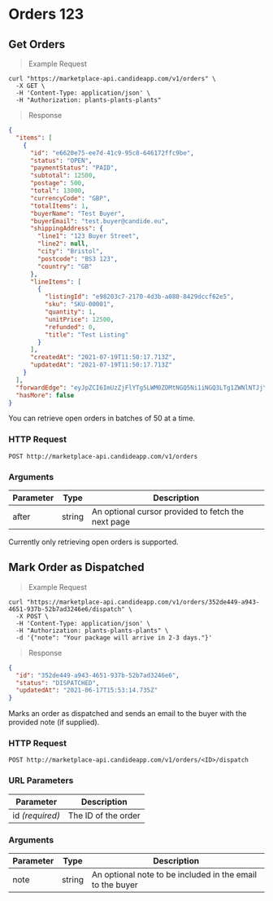 # Orders 123

## Get Orders

> Example Request

```shell
curl "https://marketplace-api.candideapp.com/v1/orders" \
  -X GET \
  -H 'Content-Type: application/json' \
  -H "Authorization: plants-plants-plants"
```

> Response

```json
{
  "items": [
    {
      "id": "e6620e75-ee7d-41c9-95c8-646172ffc9be",
      "status": "OPEN",
      "paymentStatus": "PAID",
      "subtotal": 12500,
      "postage": 500,
      "total": 13000,
      "currencyCode": "GBP",
      "totalItems": 1,
      "buyerName": "Test Buyer",
      "buyerEmail": "test.buyer@candide.eu",
      "shippingAddress": {
        "line1": "123 Buyer Street",
        "line2": null,
        "city": "Bristol",
        "postcode": "BS3 123",
        "country": "GB"
      },
      "lineItems": [
        {
          "listingId": "e98203c7-2170-4d3b-a080-8429dccf62e5",
          "sku": "SKU-00001",
          "quantity": 1,
          "unitPrice": 12500,
          "refunded": 0,
          "title": "Test Listing"
        }
      ],
      "createdAt": "2021-07-19T11:50:17.713Z",
      "updatedAt": "2021-07-19T11:50:17.713Z"
    }
  ],
  "forwardEdge": "eyJpZCI6ImUzZjFlYTg5LWM0ZDMtNGQ5Ni1iNGQ3LTg1ZWNlNTJjY2YxYyIsImNyZWF0ZWRBdCI6IjIwMjAtMTEtMDRUMTM6NTk6MzYuNzM1WiJ9",
  "hasMore": false
}
```

You can retrieve open orders in batches of 50 at a time.

### HTTP Request

`POST http://marketplace-api.candideapp.com/v1/orders`

### Arguments

| Parameter                | Type   | Description                                                                           |
| ------------------------ | ------ | ------------------------------------------------------------------------------------- |
| after                    | string | An optional cursor provided to fetch the next page                                    |

<aside class="notice">
Currently only retrieving open orders is supported.
</aside>

## Mark Order as Dispatched

> Example Request

```shell
curl "https://marketplace-api.candideapp.com/v1/orders/352de449-a943-4651-937b-52b7ad3246e6/dispatch" \
  -X POST \
  -H 'Content-Type: application/json' \
  -H "Authorization: plants-plants-plants" \
  -d '{"note": "Your package will arrive in 2-3 days."}'
```

> Response

```json
{
  "id": "352de449-a943-4651-937b-52b7ad3246e6",
  "status": "DISPATCHED",
  "updatedAt": "2021-06-17T15:53:14.735Z"
}
```

Marks an order as dispatched and sends an email to the buyer with the provided note (if supplied).

### HTTP Request

`POST http://marketplace-api.candideapp.com/v1/orders/<ID>/dispatch`

### URL Parameters

| Parameter        | Description                                 |
| ---------------- | ------------------------------------------- |
| id _(required)_  | The ID of the order |

### Arguments

| Parameter | Type   | Description                                                                           |
| --------- | ------ | ------------------------------------------------------------------------------------- |
| note      | string | An optional note to be included in the email to the buyer                             |
